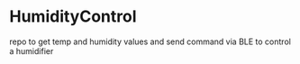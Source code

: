 # HumidityControl
repo to get temp and humidity values and send command via BLE to control a humidifier
